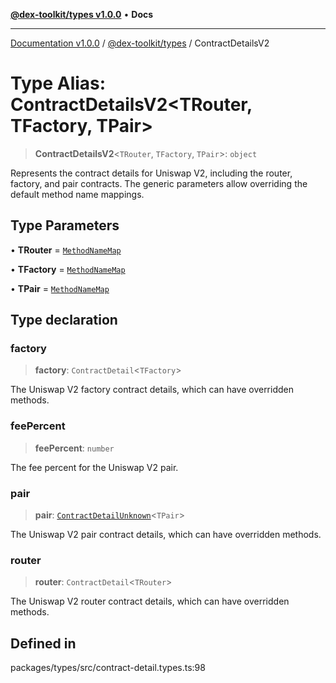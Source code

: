 [**@dex-toolkit/types v1.0.0**](../README.md) • **Docs**

***

[Documentation v1.0.0](../../../packages.md) / [@dex-toolkit/types](../README.md) / ContractDetailsV2

# Type Alias: ContractDetailsV2\<TRouter, TFactory, TPair\>

> **ContractDetailsV2**\<`TRouter`, `TFactory`, `TPair`\>: `object`

Represents the contract details for Uniswap V2, including the router, factory, and pair contracts.
The generic parameters allow overriding the default method name mappings.

## Type Parameters

• **TRouter** = [`MethodNameMap`](../namespaces/UniswapRouterV2Types/type-aliases/MethodNameMap.md)

• **TFactory** = [`MethodNameMap`](../namespaces/UniswapFactoryV2Types/type-aliases/MethodNameMap.md)

• **TPair** = [`MethodNameMap`](../namespaces/UniswapPairV2Types/type-aliases/MethodNameMap.md)

## Type declaration

### factory

> **factory**: `ContractDetail`\<`TFactory`\>

The Uniswap V2 factory contract details, which can have overridden methods.

### feePercent

> **feePercent**: `number`

The fee percent for the Uniswap V2 pair.

### pair

> **pair**: [`ContractDetailUnknown`](ContractDetailUnknown.md)\<`TPair`\>

The Uniswap V2 pair contract details, which can have overridden methods.

### router

> **router**: `ContractDetail`\<`TRouter`\>

The Uniswap V2 router contract details, which can have overridden methods.

## Defined in

packages/types/src/contract-detail.types.ts:98
